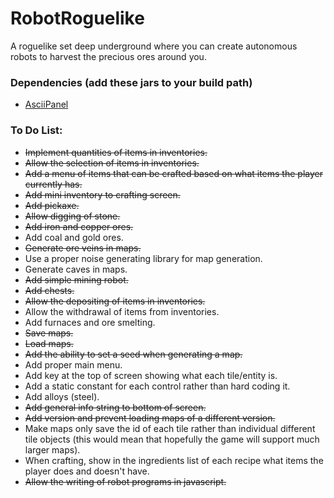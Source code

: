 # RobotRoguelike
A roguelike set deep underground where you can create autonomous robots to harvest the precious ores around you.

### Dependencies (add these jars to your build path)
* [AsciiPanel](https://github.com/trystan/AsciiPanel)

### To Do List:

* ~~Implement quantities of items in inventories.~~
* ~~Allow the selection of items in inventories.~~
* ~~Add a menu of items that can be crafted based on what items the player currently has.~~
* ~~Add mini inventory to crafting screen.~~
* ~~Add pickaxe.~~
* ~~Allow digging of stone.~~
* ~~Add iron and copper ores.~~
* Add coal and gold ores.
* ~~Generate ore veins in maps.~~
* Use a proper noise generating library for map generation.
* Generate caves in maps.
* ~~Add simple mining robot.~~
* ~~Add chests.~~
* ~~Allow the depositing of items in inventories.~~
* Allow the withdrawal of items from inventories.
* Add furnaces and ore smelting.
* ~~Save maps.~~
* ~~Load maps.~~
* ~~Add the ability to set a seed when generating a map.~~
* Add proper main menu.
* Add key at the top of screen showing what each tile/entity is.
* Add a static constant for each control rather than hard coding it.
* Add alloys (steel).
* ~~Add general info string to bottom of screen.~~
* ~~Add version and prevent loading maps of a different version.~~
* Make maps only save the id of each tile rather than individual different tile objects (this would mean that hopefully the game will support much larger maps).
* When crafting, show in the ingredients list of each recipe what items the player does and doesn't have.
* ~~Allow the writing of robot programs in javascript.~~

